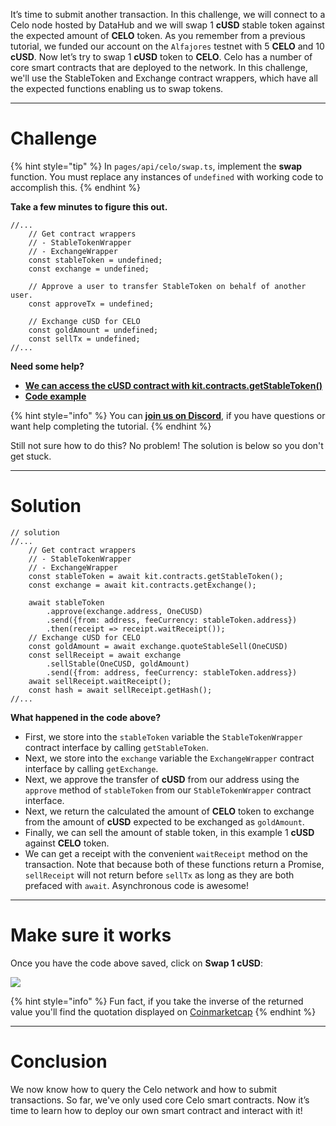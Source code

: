 It’s time to submit another transaction. In this challenge, we will connect to a Celo node hosted by DataHub and we will swap 1 **cUSD** stable token against the expected amount of **CELO** token. As you remember from a previous tutorial, we funded our account on the `Alfajores` testnet with 5 **CELO** and 10 **cUSD**. Now let’s try to swap 1 **cUSD** token to **CELO**.
Celo has a number of core smart contracts that are deployed to the network. In this challenge, we'll use the StableToken and Exchange contract wrappers, which have all the expected functions enabling us to swap tokens. 

----------------------------------

# Challenge

{% hint style="tip" %}
In `pages/api/celo/swap.ts`, implement the **swap** function. You must replace any instances of `undefined` with working code to accomplish this.
{% endhint %}

**Take a few minutes to figure this out.**

```tsx
//...
    // Get contract wrappers
    // - StableTokenWrapper
    // - ExchangeWrapper
    const stableToken = undefined;
    const exchange = undefined;

    // Approve a user to transfer StableToken on behalf of another user.
    const approveTx = undefined;

    // Exchange cUSD for CELO
    const goldAmount = undefined;
    const sellTx = undefined;
//...
```

**Need some help?**
* [**We can access the cUSD contract with kit.contracts.getStableToken()**](https://docs.celo.org/developer-guide/contractkit/contracts-wrappers-registry#interacting-with-celo-and-cusd)
* [**Code example**](https://docs.celo.org/developer-guide/contractkit/usage#buying-all-the-celo-i-can-with-the-cusd-in-my-account)

{% hint style="info" %}
You can [**join us on Discord**](https://discord.gg/fszyM7K), if you have questions or want help completing the tutorial.
{% endhint %}

Still not sure how to do this? No problem! The solution is below so you don't get stuck.

----------------------------------

# Solution

```tsx
// solution
//...
    // Get contract wrappers
    // - StableTokenWrapper
    // - ExchangeWrapper
    const stableToken = await kit.contracts.getStableToken();
    const exchange = await kit.contracts.getExchange();

    await stableToken
        .approve(exchange.address, OneCUSD)
        .send({from: address, feeCurrency: stableToken.address})
        .then(receipt => receipt.waitReceipt());
    // Exchange cUSD for CELO
    const goldAmount = await exchange.quoteStableSell(OneCUSD)
    const sellReceipt = await exchange
        .sellStable(OneCUSD, goldAmount)
        .send({from: address, feeCurrency: stableToken.address})
    await sellReceipt.waitReceipt();
    const hash = await sellReceipt.getHash();
//...
```

**What happened in the code above?**

* First, we store into the `stableToken` variable the `StableTokenWrapper` contract interface by calling `getStableToken`. 
* Next, we store into the `exchange` variable the `ExchangeWrapper` contract interface by calling `getExchange`.
* Next, we approve the transfer of **cUSD** from our address using the `approve` method of `stableToken` from our `StableTokenWrapper` contract interface.
* Next, we return the calculated the amount of **CELO** token to exchange from the amount of **cUSD** expected to be exchanged as `goldAmount`.
* Finally, we can sell the amount of stable token, in this example 1 **cUSD** against **CELO** token. 
* We can get a receipt with the convenient `waitReceipt` method on the transaction. Note that because both of these functions return a Promise, `sellReceipt` will not return before `sellTx` as long as they are both prefaced with `await`. Asynchronous code is awesome!
----------------------------------

# Make sure it works

Once you have the code above saved, click on **Swap 1 cUSD**:

![](../../../.gitbook/assets/pathways/celo/celo-swap.gif)


{% hint style="info" %}
Fun fact, if you take the inverse of the returned value you'll find the quotation displayed on [Coinmarketcap](https://coinmarketcap.com/currencies/celo/)
{% endhint %}


----------------------------------

# Conclusion

We now know how to query the Celo network and how to submit transactions. So far, we've only used core Celo smart contracts. Now it’s time to learn how to deploy our own smart contract and interact with it!
